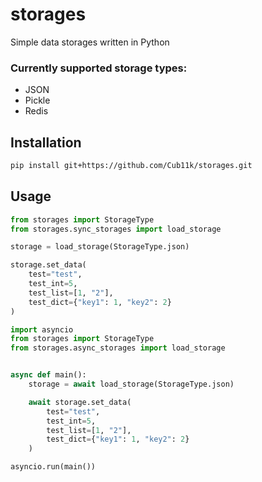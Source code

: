 # storages

Simple data storages written in Python

### Currently supported storage types:
- JSON
- Pickle
- Redis

## Installation

```bash
pip install git+https://github.com/Cub11k/storages.git
```

## Usage

```python
from storages import StorageType
from storages.sync_storages import load_storage

storage = load_storage(StorageType.json)

storage.set_data(
    test="test",
    test_int=5,
    test_list=[1, "2"],
    test_dict={"key1": 1, "key2": 2}
)
```

```python
import asyncio
from storages import StorageType
from storages.async_storages import load_storage


async def main():
    storage = await load_storage(StorageType.json)

    await storage.set_data(
        test="test",
        test_int=5,
        test_list=[1, "2"],
        test_dict={"key1": 1, "key2": 2}
    )

asyncio.run(main())
```